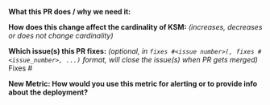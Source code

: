<!--  Thanks for sending a pull request!  Here are some tips for you:
1. If this is your first time, read our contributor guidelines https://git.k8s.io/community/contributors/guide/pull-requests.md#the-pull-request-submit-process and developer guide https://git.k8s.io/community/contributors/devel/development.md#development-guide
2. If you want *faster* PR reviews, read how: https://git.k8s.io/community/contributors/guide/pull-requests.md#best-practices-for-faster-reviews
3. Follow the instructions for writing a release note: https://git.k8s.io/community/contributors/guide/pull-requests.md#write-release-notes-if-needed
4. If the PR is unfinished, see how to mark it: https://git.k8s.io/community/contributors/guide/pull-requests.md#marking-unfinished-pull-requests
-->

<!-- markdownlint-disable-next-line MD041 -->
**What this PR does / why we need it:**

**How does this change affect the cardinality of KSM:** *(increases, decreases or does not change cardinality)*

**Which issue(s) this PR fixes:** *(optional, in `fixes #<issue number>(, fixes #<issue_number>, ...)` format, will close the issue(s) when PR gets merged)*
Fixes #

**New Metric: How would you use this metric for alerting or to provide info about the deployment?**